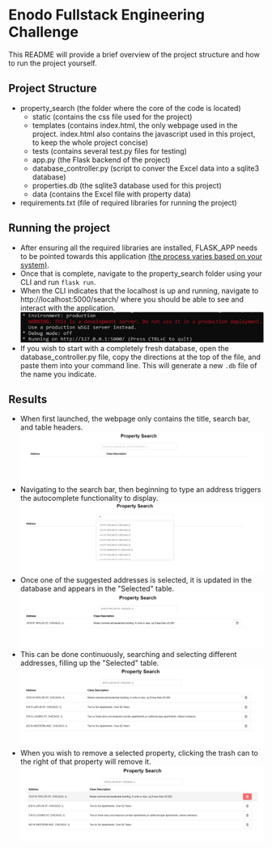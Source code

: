 # Enodo Fullstack Engineering Challenge

This README will provide a brief overview of the project structure and how to run the project yourself.

## Project Structure
- property_search (the folder where the core of the code is located)
	- static (contains the css file used for the project)
	- templates (contains index.html, the only webpage used in the project. index.html also contains the javascript used in this project, to keep the whole project concise)
	- tests (contains several test.py files for testing)
	- app.py (the Flask backend of the project)
	- database_controller.py (script to conver the Excel data into a sqlite3 database)
	- properties.db (the sqlite3 database used for this project)
	- data (contains the Excel file with property data)
- requirements.txt (file of required libraries for running the project)

## Running the project
- After ensuring all the required libraries are installed, FLASK_APP needs to be pointed towards this application [(the process varies based on your system)](https://flask.palletsprojects.com/en/1.1.x/tutorial/factory/).
- Once that is complete, navigate to the property_search folder using your CLI and run `flask run`.
- When the CLI indicates that the localhost is up and running, navigate to http://localhost:5000/search/ where you should be able to see and interact with the application.
![cli](https://github.com/bjhammack/enodo-fullstack-challenge/blob/master/screenshots/cli_server.png?raw=true "CLI Server")
- If you wish to start with a completely fresh database, open the database_controller.py file, copy the directions at the top of the file, and paste them into your command line. This will generate a new `.db` file of the name you indicate.

## Results
- When first launched, the webpage only contains the title, search bar, and table headers.
![blank](https://github.com/bjhammack/enodo-fullstack-challenge/blob/master/screenshots/blank_page.png?raw=true "Blank Page")
- Navigating to the search bar, then beginning to type an address triggers the autocomplete functionality to display.
![autocomplete](https://github.com/bjhammack/enodo-fullstack-challenge/blob/master/screenshots/autocomplete.png?raw=true "Autocomplete")
- Once one of the suggested addresses is selected, it is updated in the database and appears in the "Selected" table.
![selected](https://github.com/bjhammack/enodo-fullstack-challenge/blob/master/screenshots/selected.png?raw=true "Selected")
- This can be done continuously, searching and selecting different addresses, filling up the "Selected" table.
![selected2](https://github.com/bjhammack/enodo-fullstack-challenge/blob/master/screenshots/selected_multiple.png?raw=true "Selected 2")
- When you wish to remove a selected property, clicking the trash can to the right of that property will remove it.
![deselect](https://github.com/bjhammack/enodo-fullstack-challenge/blob/master/screenshots/deselect_hover.png?raw=true "Deselect Hover")
